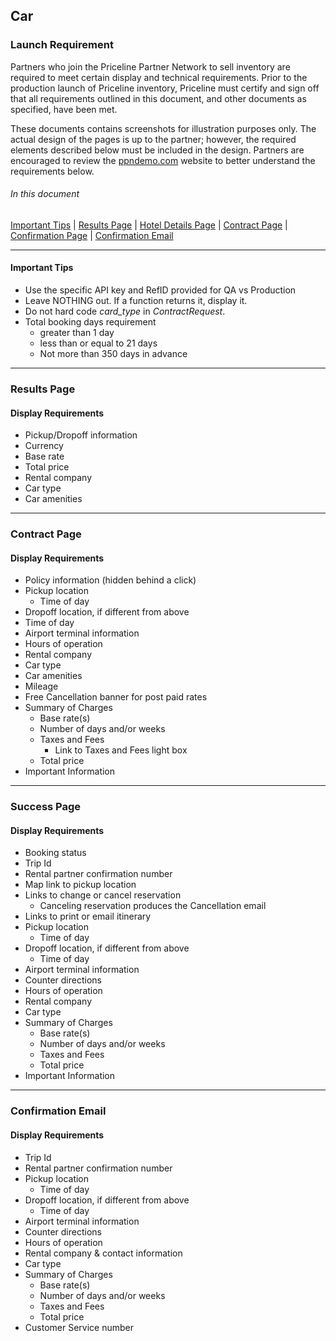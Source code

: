## Car

### Launch Requirement

Partners who join the Priceline Partner Network to sell inventory are required to meet certain display and technical requirements. Prior to the production launch of Priceline inventory, Priceline must certify and sign off that all requirements outlined in this document, and other documents as specified, have been met.

These documents contains screenshots for illustration purposes only. The actual design of the pages is up to the partner; however, the required elements described below must be included in the design. Partners are encouraged to review the [ppndemo.com](https://secure.rezserver.com/home/?refid=2999) website to better understand the requirements below.

###### In this document  
[Important Tips](#tips) | [Results Page](#results) | [Hotel Details Page](#details) | [Contract Page](#contract) | [Confirmation Page](#success) | [Confirmation Email](#email)

-----------

#### <a name='tips'></a>Important Tips

- Use the specific API key and RefID provided for QA vs Production
- Leave NOTHING out. If a function returns it, display it.
- Do not hard code *card_type* in *ContractRequest*.
- Total booking days requirement
    - greater than 1 day
    - less than or equal to 21 days
    - Not more than 350 days in advance

-----------  

### <a name='results'></a>Results Page

#### Display Requirements
* Pickup/Dropoff information
* Currency
* Base rate
* Total price
* Rental company
* Car type
* Car amenities

-----------

### <a name='contract'></a>Contract Page

#### Display Requirements
* Policy information (hidden behind a click)
* Pickup location
	* Time of day
* Dropoff location, if different from above
* Time of day
* Airport terminal information
* Hours of operation
* Rental company
* Car type
* Car amenities
* Mileage
* Free Cancellation banner for post paid rates
* Summary of Charges
	* Base rate(s)
	* Number of days and/or weeks
	* Taxes and Fees
		* Link to Taxes and Fees light box
	* Total price
* Important Information

-----------

### <a name='success'></a>Success Page

#### Display Requirements
* Booking status
* Trip Id
* Rental partner confirmation number
* Map link to pickup location
* Links to change or cancel reservation
	* Canceling reservation produces the Cancellation email
* Links to print or email itinerary
* Pickup location
	* Time of day
* Dropoff location, if different from above
	* Time of day
* Airport terminal information
* Counter directions
* Hours of operation
* Rental company
* Car type
* Summary of Charges
	* Base rate(s)
	* Number of days and/or weeks
	* Taxes and Fees
	* Total price
* Important Information

-----------

### <a name='email'></a>Confirmation Email

#### Display Requirements
* Trip Id
* Rental partner confirmation number
* Pickup location
	* Time of day
* Dropoff location, if different from above
	* Time of day
* Airport terminal information
* Counter directions
* Hours of operation
* Rental company & contact information
* Car type
* Summary of Charges
	* Base rate(s)
	* Number of days and/or weeks
	* Taxes and Fees
	* Total price
* Customer Service number
